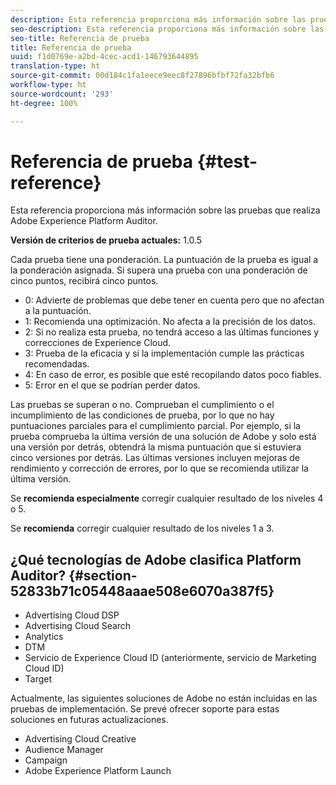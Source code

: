```yaml
---
description: Esta referencia proporciona más información sobre las pruebas que realiza Adobe Experience Platform Auditor.
seo-description: Esta referencia proporciona más información sobre las pruebas que realiza Adobe Experience Platform Auditor.
seo-title: Referencia de prueba
title: Referencia de prueba
uuid: f1d0769e-a2bd-4cec-acd1-146793644895
translation-type: ht
source-git-commit: 00d184c1fa1eece9eec8f27896bfbf72fa32bfb6
workflow-type: ht
source-wordcount: '293'
ht-degree: 100%

---
```



# Referencia de prueba {#test-reference}

Esta referencia proporciona más información sobre las pruebas que realiza Adobe Experience Platform Auditor.

**Versión de criterios de prueba actuales:** 1.0.5

Cada prueba tiene una ponderación. La puntuación de la prueba es igual a la ponderación asignada. Si supera una prueba con una ponderación de cinco puntos, recibirá cinco puntos.

* 0: Advierte de problemas que debe tener en cuenta pero que no afectan a la puntuación.
* 1: Recomienda una optimización. No afecta a la precisión de los datos.
* 2: Si no realiza esta prueba, no tendrá acceso a las últimas funciones y correcciones de Experience Cloud.
* 3: Prueba de la eficacia y si la implementación cumple las prácticas recomendadas.
* 4: En caso de error, es posible que esté recopilando datos poco fiables.
* 5: Error en el que se podrían perder datos.

Las pruebas se superan o no. Comprueban el cumplimiento o el incumplimiento de las condiciones de prueba, por lo que no hay puntuaciones parciales para el cumplimiento parcial. Por ejemplo, si la prueba comprueba la última versión de una solución de Adobe y solo está una versión por detrás, obtendrá la misma puntuación que si estuviera cinco versiones por detrás. Las últimas versiones incluyen mejoras de rendimiento y corrección de errores, por lo que se recomienda utilizar la última versión.

Se **recomienda especialmente** corregir cualquier resultado de los niveles 4 o 5.

Se **recomienda** corregir cualquier resultado de los niveles 1 a 3.

## ¿Qué tecnologías de Adobe clasifica Platform Auditor? {#section-52833b71c05448aaae508e6070a387f5}

* Advertising Cloud DSP
* Advertising Cloud Search
* Analytics
* DTM
* Servicio de Experience Cloud ID (anteriormente, servicio de Marketing Cloud ID)
* Target

Actualmente, las siguientes soluciones de Adobe no están incluidas en las pruebas de implementación. Se prevé ofrecer soporte para estas soluciones en futuras actualizaciones.

* Advertising Cloud Creative
* Audience Manager
* Campaign
* Adobe Experience Platform Launch

